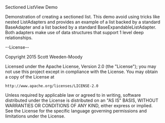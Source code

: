 Sectioned ListView Demo

Demonstration of creating a sectioned list. This demo avoid using tricks like nested ListAdapters and provides an example
of a list backed by a standard BaseAdapter and a list backed by a standard BaseExpandableListAdapter. Both adapters make
use of data structures that support 1 level deep relationships.

--License--

Copyright 2015 Scott Weeden-Moody

Licensed under the Apache License, Version 2.0 (the "License"); you may not use this project except in compliance with the License. You may obtain a copy of the License at

	http://www.apache.org/licenses/LICENSE-2.0

Unless required by applicable law or agreed to in writing, software distributed under the License is distributed on an "AS IS" BASIS, WITHOUT WARRANTIES OR CONDITIONS OF ANY KIND, either express or implied. See the License for the specific language governing permissions and limitations under the License.